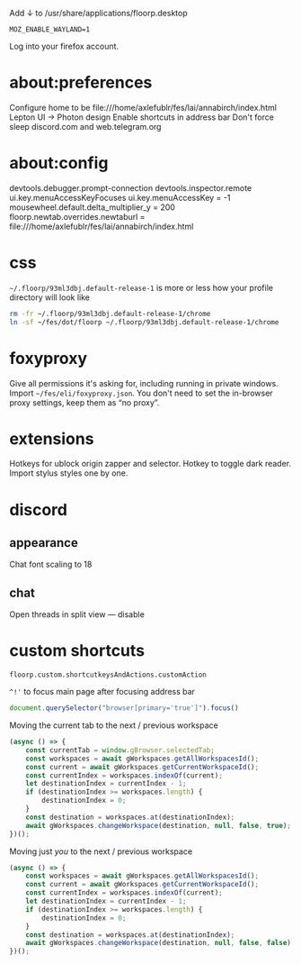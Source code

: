 Add ↓ to /usr/share/applications/floorp.desktop
```
MOZ_ENABLE_WAYLAND=1
```

Log into your firefox account.

# about:preferences

Configure home to be file:///home/axlefublr/fes/lai/annabirch/index.html
Lepton UI → Photon design
Enable shortcuts in address bar
Don't force sleep discord.com and web.telegram.org

# about:config

devtools.debugger.prompt-connection
devtools.inspector.remote
ui.key.menuAccessKeyFocuses
ui.key.menuAccessKey = -1
mousewheel.default.delta_multiplier_y = 200
floorp.newtab.overrides.newtaburl = file:///home/axlefublr/fes/lai/annabirch/index.html

# css

`~/.floorp/93ml3dbj.default-release-1` is more or less how your profile directory will look like
```sh
rm -fr ~/.floorp/93ml3dbj.default-release-1/chrome
ln -sf ~/fes/dot/floorp ~/.floorp/93ml3dbj.default-release-1/chrome
```

# foxyproxy

Give all permissions it's asking for, including running in private windows.
Import `~/fes/eli/foxyproxy.json`.
You don't need to set the in-browser proxy settings, keep them as “no proxy”.

# extensions

Hotkeys for ublock origin zapper and selector.
Hotkey to toggle dark reader.
Import stylus styles one by one.

# discord

## appearance

Chat font scaling to 18

## chat

Open threads in split view — disable

# custom shortcuts

```
floorp.custom.shortcutkeysAndActions.customAction
```

`^!'` to focus main page after focusing address bar
```js
document.querySelector("browser[primary='true']").focus()
```

Moving the current tab to the next / previous workspace
```js
(async () => {
    const currentTab = window.gBrowser.selectedTab;
    const workspaces = await gWorkspaces.getAllWorkspacesId();
    const current = await gWorkspaces.getCurrentWorkspaceId();
    const currentIndex = workspaces.indexOf(current);
    let destinationIndex = currentIndex - 1;
    if (destinationIndex >= workspaces.length) {
        destinationIndex = 0;
    }
    const destination = workspaces.at(destinationIndex);
    await gWorkspaces.changeWorkspace(destination, null, false, true);
})();
```

Moving just *you* to the next / previous workspace
```js
(async () => {
    const workspaces = await gWorkspaces.getAllWorkspacesId();
    const current = await gWorkspaces.getCurrentWorkspaceId();
    const currentIndex = workspaces.indexOf(current);
    let destinationIndex = currentIndex - 1;
    if (destinationIndex >= workspaces.length) {
        destinationIndex = 0;
    }
    const destination = workspaces.at(destinationIndex);
    await gWorkspaces.changeWorkspace(destination, null, false, false);
})();
```
